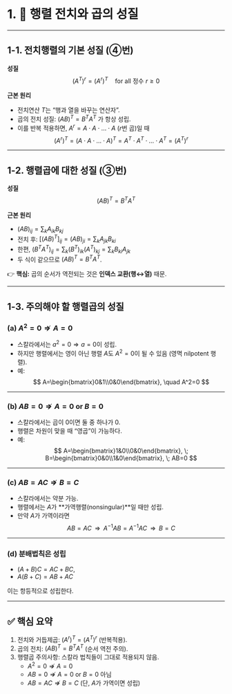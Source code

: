 # 1. 📌 행렬 전치와 곱의 성질 

---

## 1-1. 전치행렬의 기본 성질 (④번)

**성질**  
$$
(A^T)^r = (A^r)^T \quad \text{for all 정수 } r \geq 0
$$

**근본 원리**  
- 전치연산 $T$는 “행과 열을 바꾸는 연산자”.  
- 곱의 전치 성질: $(AB)^T = B^T A^T$ 가 항상 성립.  
- 이를 반복 적용하면, $A^r = A \cdot A \cdot \ldots \cdot A$ ($r$번 곱)일 때  
  $$
  (A^r)^T = (A \cdot A \cdot \ldots \cdot A)^T 
  = A^T \cdot A^T \cdot \ldots \cdot A^T = (A^T)^r
  $$

---

## 1-2. 행렬곱에 대한 성질 (③번)

**성질**  
$$
(AB)^T = B^T A^T
$$

**근본 원리**  
- $(AB)_{ij} = \sum_k A_{ik} B_{kj}$  
- 전치 후: $[(AB)^T]_{ij} = (AB)_{ji} = \sum_k A_{jk} B_{ki}$  
- 한편, $(B^T A^T)_{ij} = \sum_k (B^T)_{ik} (A^T)_{kj} = \sum_k B_{ki} A_{jk}$  
- 두 식이 같으므로 $(AB)^T = B^T A^T$.  

👉 **핵심:** 곱의 순서가 역전되는 것은 **인덱스 교환(행↔열)** 때문.

---

## 1-3. 주의해야 할 행렬곱의 성질

### (a) $A^2=0 \nRightarrow A=0$
- 스칼라에서는 $a^2=0 \Rightarrow a=0$이 성립.  
- 하지만 행렬에서는 영이 아닌 행렬 $A$도 $A^2=0$이 될 수 있음 (영멱 nilpotent 행렬).  
- 예:
  $$
  A=\begin{bmatrix}0&1\\0&0\end{bmatrix}, \quad A^2=0
  $$

---

### (b) $AB=0 \nRightarrow A=0 \text{ or } B=0$
- 스칼라에서는 곱이 0이면 둘 중 하나가 0.  
- 행렬은 차원이 맞을 때 “영곱”이 가능하다.  
- 예:
  $$
  A=\begin{bmatrix}1&0\\0&0\end{bmatrix}, \;
  B=\begin{bmatrix}0&0\\1&0\end{bmatrix}, \;
  AB=0
  $$

---

### (c) $AB=AC \nRightarrow B=C$
- 스칼라에서는 약분 가능.  
- 행렬에서는 $A$가 **가역행렬(nonsingular)**일 때만 성립.  
- 만약 $A$가 가역이라면
  $$
  AB=AC \;\;\Rightarrow\;\; A^{-1}AB = A^{-1}AC \;\;\Rightarrow\;\; B=C
  $$

---

### (d) 분배법칙은 성립
- $(A+B)C = AC+BC$,  
- $A(B+C) = AB+AC$  

이는 항등적으로 성립한다.  

---

## ✅ 핵심 요약
1. 전치와 거듭제곱: $(A^r)^T = (A^T)^r$ (반복적용).  
2. 곱의 전치: $(AB)^T = B^T A^T$ (순서 역전 주의).  
3. 행렬곱 주의사항: 스칼라 법칙들이 그대로 적용되지 않음.  
   - $A^2=0 \nRightarrow A=0$  
   - $AB=0 \nRightarrow A=0$ or $B=0$ 아님  
   - $AB=AC \nRightarrow B=C$ (단, $A$가 가역이면 성립)  

